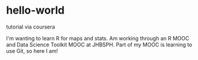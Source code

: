 # hello-world
tutorial via coursera

I'm wanting to learn R for maps and stats.
Am working through an R MOOC and Data Science Toolkit MOOC at JHBSPH.
Part of my MOOC is learning to use Git, so here I am!
